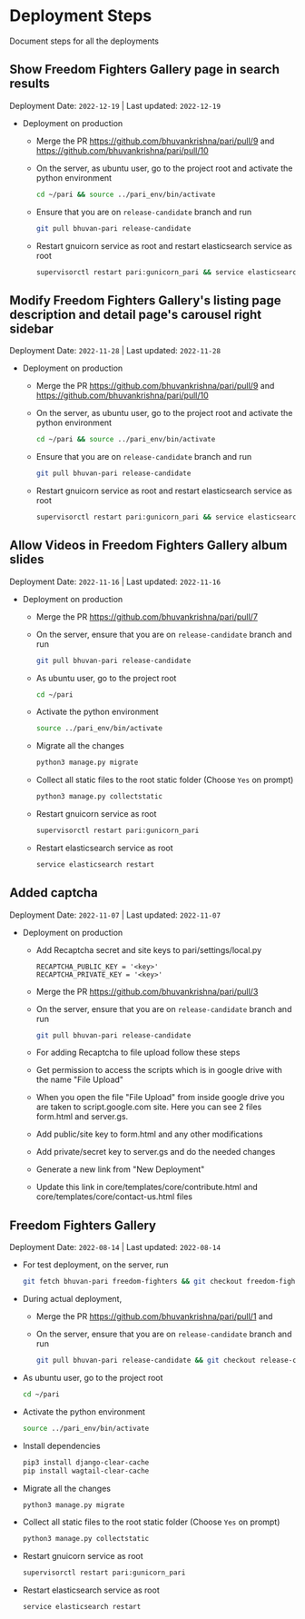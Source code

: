 # Deployment Steps
Document steps for all the deployments

## Show Freedom Fighters Gallery page in search results
Deployment Date: `2022-12-19` | Last updated: `2022-12-19`

* Deployment on production
  * Merge the PR https://github.com/bhuvankrishna/pari/pull/9 and https://github.com/bhuvankrishna/pari/pull/10
 
  * On the server, as ubuntu user, go to the project root and activate the python environment
    ```sh
    cd ~/pari && source ../pari_env/bin/activate
    ```

  * Ensure that you are on `release-candidate` branch and run
   
    ```sh
    git pull bhuvan-pari release-candidate
    ```

  * Restart gnuicorn service as root and restart elasticsearch service as root
    ```sh
    supervisorctl restart pari:gunicorn_pari && service elasticsearch restart
    ```

## Modify Freedom Fighters Gallery's listing page description and detail page's carousel right sidebar
Deployment Date: `2022-11-28` | Last updated: `2022-11-28`

* Deployment on production
  * Merge the PR https://github.com/bhuvankrishna/pari/pull/9 and https://github.com/bhuvankrishna/pari/pull/10
 
  * On the server, as ubuntu user, go to the project root and activate the python environment
    ```sh
    cd ~/pari && source ../pari_env/bin/activate
    ```

  * Ensure that you are on `release-candidate` branch and run
   
    ```sh
    git pull bhuvan-pari release-candidate
    ```

  * Restart gnuicorn service as root and restart elasticsearch service as root
    ```sh
    supervisorctl restart pari:gunicorn_pari && service elasticsearch restart
    ```


## Allow Videos in Freedom Fighters Gallery album slides
Deployment Date: `2022-11-16` | Last updated: `2022-11-16`

* Deployment on production
  * Merge the PR https://github.com/bhuvankrishna/pari/pull/7 
  * On the server, ensure that you are on `release-candidate` branch and run
   
    ```sh
    git pull bhuvan-pari release-candidate
    ```

  * As ubuntu user, go to the project root
    ```sh
    cd ~/pari
    ```

  * Activate the python environment
    ```sh
    source ../pari_env/bin/activate
    ```

  * Migrate all the changes
    ```sh
    python3 manage.py migrate
    ```

  * Collect all static files to the root static folder (Choose `Yes` on prompt)
    ```sh
    python3 manage.py collectstatic
    ```

  * Restart gnuicorn service as root
    ```sh
    supervisorctl restart pari:gunicorn_pari
    ```

  * Restart elasticsearch service as root
    ```sh
    service elasticsearch restart
    ```


## Added captcha
Deployment Date: `2022-11-07` | Last updated: `2022-11-07`

* Deployment on production
  * Add Recaptcha secret and site keys to pari/settings/local.py
    ```
    RECAPTCHA_PUBLIC_KEY = '<key>'
    RECAPTCHA_PRIVATE_KEY = '<key>'
    ```
    
  * Merge the PR https://github.com/bhuvankrishna/pari/pull/3 
  * On the server, ensure that you are on `release-candidate` branch and run
   
    ```sh
    git pull bhuvan-pari release-candidate
    ```
  * For adding Recaptcha to file upload follow these steps
  * Get permission to access the scripts which is in google drive with the name "File Upload"
  * When you open the file "File Upload" from inside google drive you are taken to script.google.com site. Here you can see 2 files form.html and server.gs.
  * Add public/site key to form.html and any other modifications
  * Add private/secret key to server.gs and do the needed changes
  * Generate a new link from "New Deployment"
  * Update this link in core/templates/core/contribute.html and core/templates/core/contact-us.html files


## Freedom Fighters Gallery
Deployment Date: `2022-08-14` | Last updated: `2022-08-14`

* For test deployment, on the server, run
    ```sh
    git fetch bhuvan-pari freedom-fighters && git checkout freedom-fighters
    ```

* During actual deployment, 
  * Merge the PR https://github.com/bhuvankrishna/pari/pull/1 and 
  * On the server, ensure that you are on `release-candidate` branch and run

    ```sh
    git pull bhuvan-pari release-candidate && git checkout release-candidate
    ```

* As ubuntu user, go to the project root
    ```sh
    cd ~/pari
    ```

* Activate the python environment
    ```sh
    source ../pari_env/bin/activate
    ```

* Install dependencies
    ```sh
    pip3 install django-clear-cache
    pip install wagtail-clear-cache
    ```

* Migrate all the changes
    ```sh
    python3 manage.py migrate
    ```

* Collect all static files to the root static folder (Choose `Yes` on prompt)
    ```sh
    python3 manage.py collectstatic
    ```

* Restart gnuicorn service as root
    ```sh
    supervisorctl restart pari:gunicorn_pari
    ```

* Restart elasticsearch service as root
    ```sh
    service elasticsearch restart
    ```
